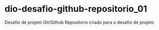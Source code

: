 # dio-desafio-github-repositorio_01
Desafio de projeto Git/Github
Repositorio criado para o desafio de projeto
